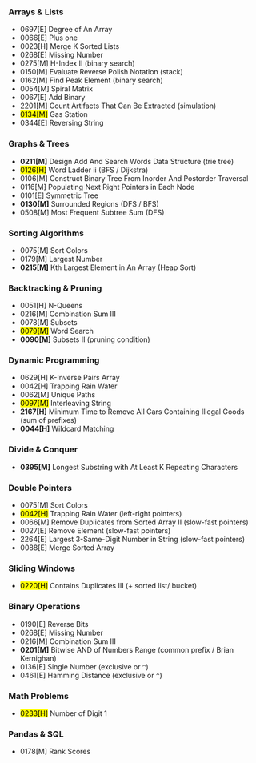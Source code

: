 ### Arrays & Lists

- 0697[E] Degree of An Array
- 0066[E] Plus one
- 0023[H] Merge K Sorted Lists
- 0268[E] Missing Number
- 0275[M] H-Index II (binary search)
- 0150[M] Evaluate Reverse Polish Notation (stack)
- 0162[M] Find Peak Element (binary search)
- 0054[M] Spiral Matrix 
- 0067[E] Add Binary
- 2201[M] Count Artifacts That Can Be Extracted (simulation)
- <mark>0134[M]</mark> Gas Station
- 0344[E] Reversing String

### Graphs & Trees

- **0211[M]** Design Add And Search  Words Data Structure (trie tree)
- <mark>0126[H]</mark> Word Ladder ii (BFS / Dijkstra)
- 0106[M] Construct Binary Tree From Inorder And Postorder Traversal
- 0116[M] Populating Next Right Pointers in Each Node
- 0101[E] Symmetric Tree
- **0130[M]** Surrounded Regions (DFS / BFS)
- 0508[M] Most Frequent Subtree Sum (DFS)

### Sorting Algorithms

- 0075[M] Sort Colors 
- 0179[M] Largest Number
- **0215[M]** Kth Largest Element in An Array (Heap Sort)

### Backtracking & Pruning

- 0051[H] N-Queens 
- 0216[M] Combination Sum III 
- 0078[M] Subsets
- <mark>0079[M]</mark> Word Search
- **0090[M]** Subsets II (pruning condition)

### Dynamic Programming

- 0629[H] K-Inverse Pairs Array 
- 0042[H] Trapping Rain Water
- 0062[M] Unique Paths
- <mark>0097[M]</mark> Interleaving String
- **2167[H]** Minimum Time to Remove All Cars Containing Illegal Goods (sum of prefixes)
- **0044[H]** Wildcard Matching

### Divide & Conquer

- **0395[M]** Longest Substring with At Least K Repeating Characters

### Double Pointers

- 0075[M] Sort Colors 
- <mark>0042[H]</mark> Trapping Rain Water (left-right pointers)
- 0066[M] Remove Duplicates from Sorted Array II (slow-fast pointers)
- 0027[E] Remove Element (slow-fast pointers)
- 2264[E] Largest 3-Same-Digit Number in String (slow-fast pointers)
- 0088[E] Merge Sorted Array

### Sliding Windows

- <mark>0220[H]</mark> Contains Duplicates III (+ sorted list/ bucket)

### Binary Operations

- 0190[E] Reverse Bits 
- 0268[E] Missing Number 
- 0216[M] Combination Sum III 
- **0201[M]** Bitwise AND of Numbers Range (common prefix / Brian Kernighan)
- 0136[E] Single Number (exclusive or `^`)
- 0461[E] Hamming Distance (exclusive or `^`)

### Math Problems

- <mark>0233[H]</mark> Number of Digit 1 

### Pandas & SQL

- 0178[M] Rank Scores
